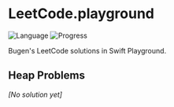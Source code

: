 # LeetCode.playground
![Language](https://img.shields.io/badge/Language-Swift%205.2-orange.svg)
![Progress](https://img.shields.io/badge/Progress-43%20%2F%201322%20=%203.25%25-orange.svg)

Bugen's LeetCode solutions in Swift Playground.
## Heap Problems
*[No solution yet]*
